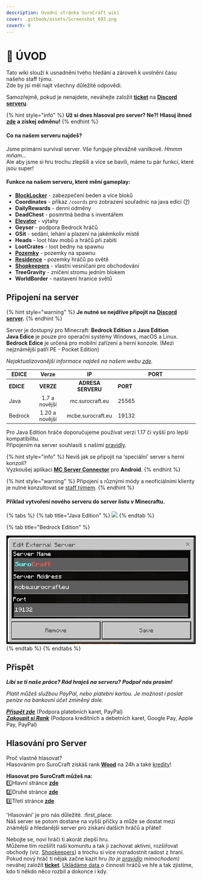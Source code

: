 ```yaml
---
description: Úvodní stránka SuroCraft wiki
cover: .gitbook/assets/Screenshot_693.png
coverY: 0
---
```


# 📘 ÚVOD

Tato wiki slouží k usnadnění tvého hledání a zároveň k uvolnění času našeho staff týmu.\
Zde by jsi měl najít všechny důležité odpovědi.

Samozřejmě, pokud je nenajdete, neváhejte založit [**ticket**](t/uzitecne.md#ticket) na [**Discord serveru**](https://discord.gg/W4yguRbT34).

{% hint style="info" %}
**Už si dnes hlasoval pro server? Ne?! Hlasuj ihned** [**zde**](./#vote) **a získej odměnu!**
{% endhint %}

#### Co na našem serveru najdeš?

Jsme primární survival server. Vše funguje převážně vanilkově. _Hmmm mňam..._\
Ale aby jsme si hru trochu zlepšili a více se bavili, máme tu pár funkcí, které jsou super!

#### Funkce na našem serveru, které mění gameplay:

* [**BlockLocker**](t/blocklocker.md) - zabezpečení beden a více bloků
* **Coordinates** - příkaz `/coords` pro zobrazení souřadnic na java edici ([?](server/slovnik.md#edition))
* **DailyRewards** - denní odměny
* **DeadChest** - posmrtná bedna s inventářem
* [**Elevator**](t/elevator.md) - výtahy
* **Geyser** - podpora Bedrock hráčů
* **GSit** - sedání, lehání a plazení na jakémkoliv místě
* **Heads** - loot hlav mobů a hráčů při zabití
* **LootCrates** - loot bedny na spawnu
* [**Pozemky**](t/arm.md) - pozemky na spawnu
* [**Residence**](t/res.md) - pozemky hráčů po světě
* [**Shopkeepers**](t/shopkeepers.md) - vlastní vesničani pro obchodování
* **TreeGravity** - zničení stromu jedním blokem
* **WorldBorder** - nastavení hranice světů

## Připojení na server <a href="#connect" id="connect"></a>

{% hint style="warning" %}
**Je nutné se nejdříve připojit na** [**Discord server**](https://discord.gg/W4yguRbT34)**.**
{% endhint %}

Server je dostupný pro Minecraft: **Bedrock Edition** a **Java Edition**\
**Java Edice** je pouze pro operační systémy Windows, macOS a Linux.\
**Bedrock Edice** je určená pro mobilní zařízení a herní konzole. (Mezi nejznámější patří PE - Pocket Edition)

_Nejaktualizovanější informace najdeš na našem webu_ [_zde_](https://surocraft.eu/#join)_._

<table data-header-hidden><thead><tr><th>EDICE</th><th align="center">Verze</th><th align="center">IP</th><th width="200">PORT</th></tr></thead><tbody><tr><td><strong>EDICE</strong></td><td align="center"><strong>VERZE</strong></td><td align="center"><strong>ADRESA SERVERU</strong></td><td><strong>PORT</strong></td></tr><tr><td>Java</td><td align="center">1.7 a novější</td><td align="center">mc.surocraft.eu</td><td>25565</td></tr><tr><td>Bedrock</td><td align="center">1.20 a novější</td><td align="center">mcbe.surocraft.eu</td><td>19132</td></tr></tbody></table>

Pro Java Edition hráče doporučujeme používat verzi 1.17 či vyšší pro lepší kompatibilitu.\
Připojením na server souhlasíš s našimi [pravidly](server/rules/).

{% hint style="info" %}
Nevíš jak se připojit na 'speciální' server s herní konzolí?\
Vyzkoušej aplikaci [**MC Server Connector**](https://play.google.com/store/apps/details?id=com.smokiem.mcserverconnector) pro **Android**.
{% endhint %}

{% hint style="warning" %}
Připojení s různými módy a neoficiálními klienty je nutné konzultovat se [staff týmem](server/staff.md).
{% endhint %}

#### Příklad vytvoření nového serveru do server listu v Minecraftu.

{% tabs %}
{% tab title="Java Edition" %}
![](.gitbook/assets/Screenshot\_485.png)
{% endtab %}

{% tab title="Bedrock Edition" %}
<div align="left">

<img src=".gitbook/assets/Screenshot_492.png" alt="">

</div>
{% endtab %}
{% endtabs %}

## Přispět <a href="#donate" id="donate"></a>

_**Líbí se ti naše práce? Rád hraješ na serveru?**_ _**Podpoř nás prosím!**_

_Platit můžeš službou PayPal, nebo platební kartou._ _Je možnost i poslat peníze na bankovní účet zmíněný dole._

[_**Přispět zde**_](https://linktr.ee/surocraft) (Podpora platebních karet, PayPal)\
[_**Zakoupit si Rank**_](https://surocraft.craftingstore.net/category/275918) (Podpora kreditních a debetních karet, Google Pay, Apple Pay, PayPal)

## Hlasování pro Server <a href="#vote" id="vote"></a>

Proč vlastně hlasovat?\
Hlasováním pro SuroCraft získáš rank [**Wood**](ranks/r.md#wood) na 24h a také [kredity](server/slovnik.md#kredity)!

**Hlasovat pro SuroCraft můžeš na:**\
:one:Hlavní stránce [**zde**](http://l.surocraft.eu/vote1)\
:two:Druhé stránce [**zde**](http://l.surocraft.eu/vote2)\
:three:Třetí stránce [**zde**](http://l.surocraft.eu/vote3)

'Hlasování' je pro nás důležité. :first\_place:\
Náš server se potom dostane na vyšší příčky a může se dostat mezi známější a hledanější server pro získaní dalších hráčů a přátel!

Nebojte se, noví hráči ti akorát zlepší hru.\
Můžeme tím rozšířit naši komunitu a tak ji zachovat aktivní, rozšiřovat obchody (viz. [Shopkeepers](t/shopkeepers.md)) a trochu si více rozradostnit radost z hraní.\
Pokud nový hráč ti nějak začne kazit hru _(to je_ [_pravidlo_](server/rules/#griefing) _mimochodem)_ neváhej založit [**ticket**](t/uzitecne.md#ticket). [Ukládáme data ](server/rules/#ukladane-data-o-hracich)o činnosti hráčů ve hře a tak zjistíme, kdo ti někdo něco rozbil a dokonce i kdy.
